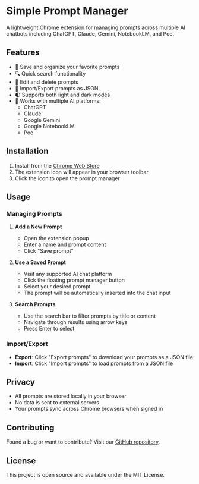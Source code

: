 # Simple Prompt Manager

A lightweight Chrome extension for managing prompts across multiple AI chatbots including ChatGPT, Claude, Gemini, NotebookLM, and Poe.

## Features

- 🚀 Save and organize your favorite prompts
- 🔍 Quick search functionality
- 📝 Edit and delete prompts
- 💾 Import/Export prompts as JSON
- 🌓 Supports both light and dark modes
- 🎯 Works with multiple AI platforms:
  - ChatGPT
  - Claude
  - Google Gemini
  - Google NotebookLM
  - Poe

## Installation

1. Install from the [Chrome Web Store](https://chromewebstore.google.com/detail/simple-prompt-manager-cha/gmhaghdbihgenofhnmdbglbkbplolain)
2. The extension icon will appear in your browser toolbar
3. Click the icon to open the prompt manager

## Usage

### Managing Prompts

1. **Add a New Prompt**
   - Open the extension popup
   - Enter a name and prompt content
   - Click "Save prompt"

2. **Use a Saved Prompt**
   - Visit any supported AI chat platform
   - Click the floating prompt manager button
   - Select your desired prompt
   - The prompt will be automatically inserted into the chat input

3. **Search Prompts**
   - Use the search bar to filter prompts by title or content
   - Navigate through results using arrow keys
   - Press Enter to select

### Import/Export

- **Export**: Click "Export prompts" to download your prompts as a JSON file
- **Import**: Click "Import prompts" to load prompts from a JSON file

## Privacy

- All prompts are stored locally in your browser
- No data is sent to external servers
- Your prompts sync across Chrome browsers when signed in

## Contributing

Found a bug or want to contribute? Visit our [GitHub repository](https://github.com/jonathanbertholet/promptmanager).

## License

This project is open source and available under the MIT License.
